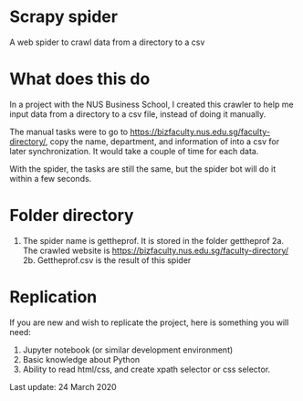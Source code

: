 # Scrapy spider
A web spider to crawl data from a directory to a csv

# What does this do
In a project with the NUS Business School, I created this crawler to help me input data from a directory to a csv file, instead of doing it manually.

The manual tasks were to go to https://bizfaculty.nus.edu.sg/faculty-directory/, copy the name, department, and information of into a csv for later synchronization. It would take a couple of time for each data.

With the spider, the tasks are still the same, but the spider bot will do it within a few seconds.

# Folder directory

1. The spider name is gettheprof. It is stored in the folder gettheprof
2a. The crawled website is https://bizfaculty.nus.edu.sg/faculty-directory/
2b. Gettheprof.csv is the result of this spider

# Replication
If you are new and wish to replicate the project, here is something you will need:

1. Jupyter notebook (or similar development environment)
2. Basic knowledge about Python
3. Ability to read html/css, and create xpath selector or css selector.

Last update: 24 March 2020
